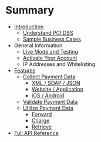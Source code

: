 # Summary

* [Introduction](README.md)
   * [Understand PCI DSS](understand_pci_dss.md)
   * [Sample Business Cases](sample_business_cases.md)
* General Information
   * [Live Mode and Testing](live_mode-test.md)
   * [Activate Your Account](activate_account.md)
   * IP Addresses and Whitelisting
* [Features](features.md)
   * [Collect Payment Data](collect_payment_data.md)
       * [XML / SOAP / JSON](webservice.md)
       * [Website / Application](website-application.md)
       * [iOS / Android](mobile-app.md)
   * [Validate Payment Data](validate.md)
   * [Utilize Payment Data](utilize.md)
       * [Forward](forward.md)
       * [Charge](charge.md)
       * [Retrieve](retrieve.md)
* [Full API Reference](full_api_reference.md)

